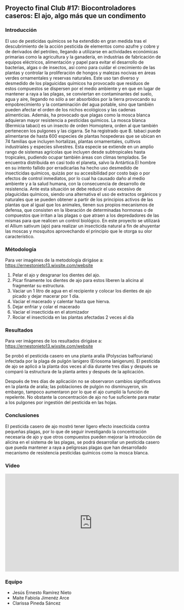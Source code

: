 ## Proyecto final Club #17: Biocontroladores caseros: El ajo, algo más que un condimento 


### Introducción
El uso de pesticidas químicos se ha extendido en gran medida tras el descubrimiento de la acción pesticida de elementos como azufre y cobre y de derivados del petróleo, llegando a utilizarse en actividades económicas primarias como la agricultura y la ganadería, en industrias de fabricación de equipos eléctricos, alimentación y papel para evitar el desarrollo de bacterias, algas o de insectos, así como para cuidar el crecimiento de las plantas y controlar la proliferación de hongos y malezas nocivas en áreas verdes ornamentales y reservas naturales. Este uso tan diverso y desmedido de los plaguicidas químicos ha provocado que residuos de estos compuestos se dispersen por el medio ambiente y en que en lugar de mantener a raya a las plagas, se conviertan en contaminantes del suelo, agua y aire, llegando no sólo a ser absorbidos por la tierra provocando su empobrecimiento y la contaminación del agua potable, sino que también pueden afectar el orden de los nichos ecológicos y las cadenas alimenticias. Además, ha provocado que plagas como la mosca blanca adquieran mayor resistencia a pesticidas químicos. 
La mosca blanca (Bermicia tabaci) es un insecto de orden Homoptera, orden al que también pertenecen los pulgones y las cigarra.  Se ha registrado que B. tabaci puede alimentarse de hasta 600 especies de plantas hospederas que se ubican en 74 familias que incluyen hortalizas, plantas ornamentales, cultivos industriales y especies silvestres. Esta especie se extiende en un amplio rango de sistemas agrícolas que incluyen desde subtropicales hasta tropicales, pudiendo ocupar también áreas con climas templados. Se encuentra distribuida en casi todo el planeta, salvo la Antártica.El hombre en su intento fallido por erradicarlas ha hecho uso desmedido de insecticidas químicos, quizás por su accesibilidad por costo bajo o por efectos de control inmediatos, por lo cual ha causado daño al medio ambiente y a la salud humana, con la consecuencia de desarrollo de resistencia.
Ante esta situación se debe reducir el uso excesivo de plaguicidas químicos, siendo una alternativa el uso de extractos orgánicos y naturales que se pueden obtener a partir de los principios activos de las plantas que al igual que los animales, tienen sus propios mecanismos de defensa, que consisten en la liberación de determinadas hormonas o de compuestos que irritan a las plagas o que atraen a los depredadores de las mismas para que realicen un control biológico. En este proyecto se utilizará el Allium sativum (ajo) para realizar un insecticida natural a fin de ahuyentar las moscas y mosquitos aprovechando el principio que le otorga su olor característico.

 

### Métodología
Para ver imagénes de la metodología dirigáse a: https://ernestonieto13.wixsite.com/website
1. Pelar el ajo y desgranar los dientes del ajo.
2. Picar finamente los dientes de ajo para estos liberen la alicina al fragmentar su estructura.
3. Vaciar un 1 litro de agua en el recipiente y colocar los dientes de ajo picado y dejar macerar por 1 día.
4. Vaciar el macerado y calentar hasta que hierva.
5. Dejar enfriar y colar el macerado
6. Vaciar el insecticida en el atomizador
7. Rociar el insecticida en las plantas afectadas 2 veces al día 


### Resultados
Para ver imágenes de los resultados dirigáse a: https://ernestonieto13.wixsite.com/website

Se probó el pesticida casero en una planta aralia (Polyscias balfouriana) infectada por la plaga de pulgón lanigero (Eriosoma lanigerum). El pesticida de ajo se aplicó a la planta dos veces al día durante tres días y después se comparó la estructura de la planta antes y después de la aplicación.

Después de tres días de aplicación no se observaron cambios significativos en la planta de aralia; las poblaciones de pulgón no disminuyeron, sin embargo, tampoco aumentaron por lo que el ajo cumplió la función de repelente. No obstante la concentración de ajo no fue suficiente para matar a los pulgones por ingestión del pesticida en las hojas.



### Conclusiones
El pesticida casero de ajo mostró tener ligero efecto insecticida contra pequeñas plagas, por lo que de seguir investigando la concentración necesaria de ajo y que otros compuestos pueden mejorar la introducción de alicina en el sistema de las plagas, se podrá desarrollar un pesticida casero que pueda mantener a raya a peligrosas plagas que han desarrollado mecanismo de resistencia pesticidas químicos como la mosca blanca.


### Video
<iframe width="560" height="315" src="https://www.youtube.com/embed/axwN5CCzUMk" title="YouTube video player" frameborder="0" allow="accelerometer; autoplay; clipboard-write; encrypted-media; gyroscope; picture-in-picture" allowfullscreen></iframe>
 
### Equipo

* Jesús Ernesto Ramírez Nieto
* Maite Fabiola Jimenéz Arce
* Clarissa Pineda Sáncez


